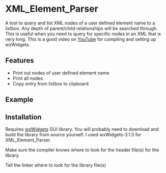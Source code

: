 # XML_Element_Parser

A tool to query and list XML nodes of a user defined element name to a listbox. Any depth of parent/child relationships will be searched through. This is useful when you need to query for specific nodes in an XML that is very long. This is a good video on [YouTube](https://youtu.be/FOIbK4bJKS8?t=637) for compiling and setting up wxWidgets.

## Features
* Print out nodes of user defined element name
* Print all nodes 
* Copy entry from listbox to clipboard

## Example

## Installation
Requires [wxWidgets](https://www.wxwidgets.org/downloads/) GUI library. You will probably need to download and build the library from source yourself. I used wxWidgets-3.1.5 for XML_Element_Parser.

Make sure the compiler knows where to look for the header file(s) for the library.

Tell the linker where to look for the library file(s)
